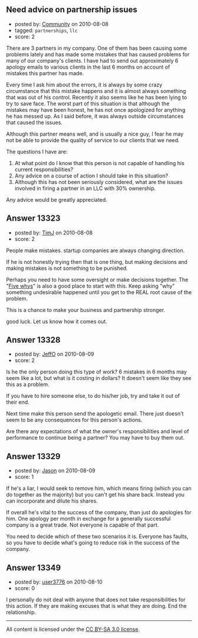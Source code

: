 ## Need advice on partnership issues

- posted by: [Community](https://stackexchange.com/users/-1/-1-community) on 2010-08-08
- tagged: `partnerships`, `llc`
- score: 2

There are 3 partners in my company. One of them has been causing some problems lately and has made some mistakes that has caused problems for many of our company's clients. I have had to send out approximately 6 apology emails to various clients in the last 6 months on account of mistakes this partner has made.

Every time I ask him about the errors, it is always by some crazy circumstance that this mistake happens and it is almost always something that was out of his control. Recently it also seems like he has been lying to try to save face. The worst part of this situation is that although the mistakes may have been honest, he has not once apologized for anything he has messed up. As I said before, it was always outside circumstances that caused the issues.

Although this partner means well, and is usually a nice guy, I fear he may not be able to provide the quality of service to our clients that we need. 

The questions I have are:

 1. At what point do I know that this person is not capable of handling his current responsibilities?
 2. Any advice on a course of action I should take in this situation?
 3. Although this has not been seriously considered, what are the issues involved in firing a partner in an LLC with 30% ownership.

Any advice would be greatly appreciated.



## Answer 13323

- posted by: [TimJ](https://stackexchange.com/users/-1/1172-timj) on 2010-08-08
- score: 2

<p>People make mistakes.  startup companies are always changing direction.  </p>

<p>If he is not honestly trying then that is one thing, but making decisions and making mistakes is not something to be punished.</p>

<p>Perhaps you need to have some oversight or make decisions together.  The "<a href="http://www.isixsigma.com/index.php?option=com_k2&amp;view=item&amp;id=1308%3a&amp;Itemid=49" rel="nofollow">Five whys</a>" is also a good place to start with this.  Keep asking "why" something undesirable happened until you get to the REAL root cause of the problem.</p>

<p>This is a chance to make your business and partnership stronger.</p>

<p>good luck.  Let us know how it comes out.</p>



## Answer 13328

- posted by: [JeffO](https://stackexchange.com/users/-1/1796-jeffo) on 2010-08-09
- score: 2

Is he the only person doing this type of work? 6 mistakes in 6 months may seem like a lot, but what is it costing in dollars? It doesn't seem like they see this as a problem.

If you have to hire someone else, to do his/her job, try and take it out of their end.

Next time make this person send the apologetic email. There just doesn't seem to be any consequences for this person's actions.  

Are there any expectations of what the owner's responsibilities and level of performance to continue being a partner? You may have to buy them out.



## Answer 13329

- posted by: [Jason](https://stackexchange.com/users/-1/2-jason) on 2010-08-09
- score: 1

If he's a liar, I would seek to remove him, which means firing (which you can do together as the majority) but you can't get his share back.  Instead you can incorporate and dilute his shares.

If overall he's vital to the success of the company, than just do apologies for him.  One apology per month in exchange for a generally successful company is a great trade.  Not everyone is capable of that part.

You need to decide which of these two scenarios it is. Everyone has faults, so you have to decide what's going to reduce risk in the success of the company.


## Answer 13349

- posted by: [user3776](https://stackexchange.com/users/-1/3776-user3776) on 2010-08-10
- score: 0

<p>I personally do not deal with anyone that does not take responsibilities for this action.  If they are making excuses that is what they are doing.  End the relationship.</p>



</p>




---

All content is licensed under the [CC BY-SA 3.0 license](https://creativecommons.org/licenses/by-sa/3.0/).
